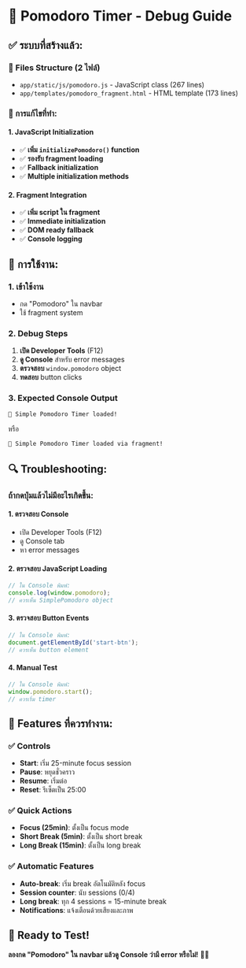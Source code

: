 # 🍅 Pomodoro Timer - Debug Guide

## ✅ **ระบบที่สร้างแล้ว:**

### **📁 Files Structure (2 ไฟล์)**
- `app/static/js/pomodoro.js` - JavaScript class (267 lines)
- `app/templates/pomodoro_fragment.html` - HTML template (173 lines)

### **🔧 การแก้ไขที่ทำ:**

#### **1. JavaScript Initialization**
- ✅ **เพิ่ม `initializePomodoro()` function**
- ✅ **รองรับ fragment loading**
- ✅ **Fallback initialization**
- ✅ **Multiple initialization methods**

#### **2. Fragment Integration**
- ✅ **เพิ่ม script ใน fragment**
- ✅ **Immediate initialization**
- ✅ **DOM ready fallback**
- ✅ **Console logging**

## 🚀 **การใช้งาน:**

### **1. เข้าใช้งาน**
- กด "Pomodoro" ใน navbar
- ใช้ fragment system

### **2. Debug Steps**
1. **เปิด Developer Tools** (F12)
2. **ดู Console** สำหรับ error messages
3. **ตรวจสอบ** `window.pomodoro` object
4. **ทดสอบ** button clicks

### **3. Expected Console Output**
```
🍅 Simple Pomodoro Timer loaded!
```
หรือ
```
🍅 Simple Pomodoro Timer loaded via fragment!
```

## 🔍 **Troubleshooting:**

### **ถ้ากดปุ่มแล้วไม่มีอะไรเกิดขึ้น:**

#### **1. ตรวจสอบ Console**
- เปิด Developer Tools (F12)
- ดู Console tab
- หา error messages

#### **2. ตรวจสอบ JavaScript Loading**
```javascript
// ใน Console พิมพ์:
console.log(window.pomodoro);
// ควรเห็น SimplePomodoro object
```

#### **3. ตรวจสอบ Button Events**
```javascript
// ใน Console พิมพ์:
document.getElementById('start-btn');
// ควรเห็น button element
```

#### **4. Manual Test**
```javascript
// ใน Console พิมพ์:
window.pomodoro.start();
// ควรเริ่ม timer
```

## 🎯 **Features ที่ควรทำงาน:**

### **✅ Controls**
- **Start**: เริ่ม 25-minute focus session
- **Pause**: หยุดชั่วคราว
- **Resume**: เริ่มต่อ
- **Reset**: รีเซ็ตเป็น 25:00

### **✅ Quick Actions**
- **Focus (25min)**: ตั้งเป็น focus mode
- **Short Break (5min)**: ตั้งเป็น short break
- **Long Break (15min)**: ตั้งเป็น long break

### **✅ Automatic Features**
- **Auto-break**: เริ่ม break อัตโนมัติหลัง focus
- **Session counter**: นับ sessions (0/4)
- **Long break**: ทุก 4 sessions = 15-minute break
- **Notifications**: แจ้งเตือนด้วยเสียงและภาพ

## 🚀 **Ready to Test!**

**ลองกด "Pomodoro" ใน navbar แล้วดู Console ว่ามี error หรือไม่!** 🍅✨
